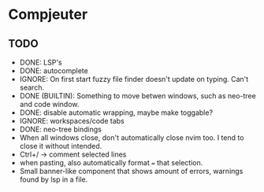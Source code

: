 # Compjeuter
## TODO
- DONE: LSP's 
- DONE: autocomplete 
- IGNORE: On first start fuzzy file finder doesn't update on typing. Can't search.
- DONE (BUILTIN): Something to move betwen windows, such as neo-tree and code window.
- DONE: disable automatic wrapping, maybe make toggable?
- IGNORE: workspaces/code tabs
- DONE: neo-tree bindings
- When all windows close, don't automatically close nvim too. I tend to 
close it without intended.
- Ctrl+/ -> comment selected lines
- when pasting, also automatically format `=` that selection.
- Small banner-like component that shows amount of errors, warnings found by lsp in a file.
